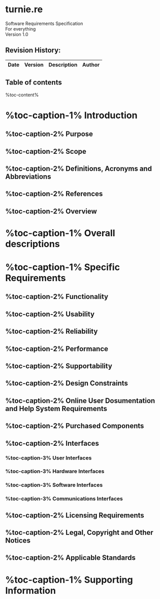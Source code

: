 # turnie.re  

Software Requirements Specification  
For everything  
Version 1.0

## Revision History:

| Date | Version | Description | Author |
| ---  | ---     | ---         | ---    |

## Table of contents

%toc-content%
    
# %toc-caption-1% Introduction
## %toc-caption-2% Purpose
## %toc-caption-2% Scope
## %toc-caption-2% Definitions, Acronyms and Abbreviations
## %toc-caption-2% References
## %toc-caption-2% Overview
# %toc-caption-1% Overall descriptions
# %toc-caption-1% Specific Requirements
## %toc-caption-2% Functionality
## %toc-caption-2% Usability
## %toc-caption-2% Reliability
## %toc-caption-2% Performance
## %toc-caption-2% Supportability
## %toc-caption-2% Design Constraints
## %toc-caption-2% Online User Dosumentation and Help System Requirements
## %toc-caption-2% Purchased Components
## %toc-caption-2% Interfaces
### %toc-caption-3% User Interfaces
### %toc-caption-3% Hardware Interfaces
### %toc-caption-3% Software Interfaces
### %toc-caption-3% Communications Interfaces
## %toc-caption-2% Licensing Requirements
## %toc-caption-2% Legal, Copyright and Other Notices
## %toc-caption-2% Applicable Standards
# %toc-caption-1% Supporting Information